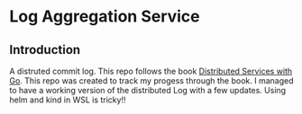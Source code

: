# Log Aggregation Service

## Introduction

A distruted commit log.
This repo follows the book [Distributed Services with Go](https://pragprog.com/titles/tjgo/distributed-services-with-go/).
This repo was created to track my progess through the book.
I managed to have a working version of the distributed Log with a few updates.
Using helm and kind in WSL is tricky!!


